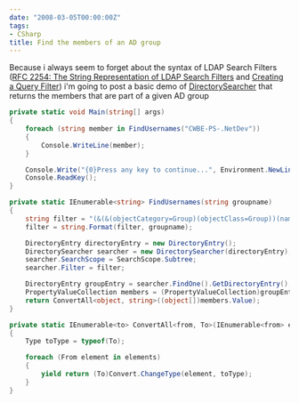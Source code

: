 ```yaml
---
date: "2008-03-05T00:00:00Z"
tags:
- CSharp
title: Find the members of an AD group
---
```

Because i always seem to forget about the syntax of LDAP Search Filters ([RFC 2254: The String Representation of LDAP Search Filters](http://www.ietf.org/rfc/rfc2254.txt) and [Creating a Query Filter](http://msdn2.microsoft.com/en-us/library/ms675768(VS.85).aspx)) i'm going to post a basic demo of [DirectorySearcher](http://msdn2.microsoft.com/en-us/library/system.directoryservices.directorysearcher.aspx) that returns the members that are part of a given AD group

```csharp
private static void Main(string[] args)
{
	foreach (string member in FindUsernames("CWBE-PS-.NetDev"))
	{
		Console.WriteLine(member);
	}

	Console.Write("{0}Press any key to continue...", Environment.NewLine);
	Console.ReadKey();
}

private static IEnumerable<string> FindUsernames(string groupname)
{
	string filter = "(&(&(objectCategory=Group)(objectClass=Group))(name={0}))";
	filter = string.Format(filter, groupname);

	DirectoryEntry directoryEntry = new DirectoryEntry();
	DirectorySearcher searcher = new DirectorySearcher(directoryEntry);
	searcher.SearchScope = SearchScope.Subtree;
	searcher.Filter = filter;

	DirectoryEntry groupEntry = searcher.FindOne().GetDirectoryEntry();
	PropertyValueCollection members = (PropertyValueCollection)groupEntry.Properties["member"];
	return ConvertAll<object, string>((object[])members.Value);
}

private static IEnumerable<to> ConvertAll<from, To>(IEnumerable<from> elements)
{
	Type toType = typeof(To);

	foreach (From element in elements)
	{
		yield return (To)Convert.ChangeType(element, toType);
	}
}
```
